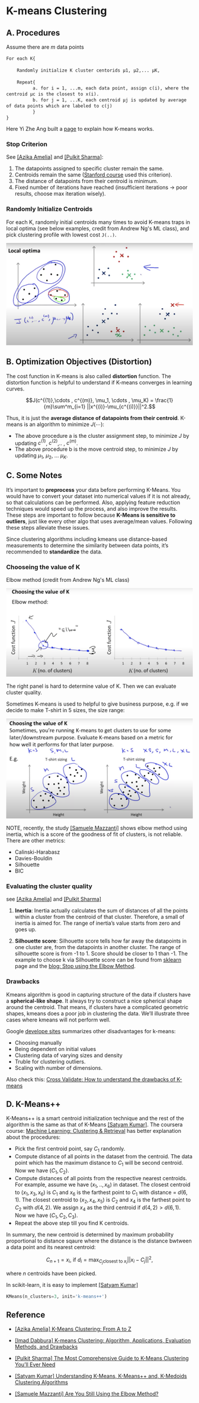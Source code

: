 
# K-means Clustering 




## A. Procedures

Assume there are $m$ data points

```
For each K{

    Randomly initialize K cluster centorids μ1, μ2,... μK,

    Repeat{
          a. for i = 1, ...m, each data point, assign c(i), where the centroid μc is the closest to x(i).
          b. for j = 1, ...K, each centroid μj is updated by average of data points which are labeled to c(j)
          }
}
```

Here Yi Zhe Ang built a [page](https://k-means-explorable.vercel.app) to explain how K-means works. 

### Stop Criterion

See [[Azika Amelia]][K-Means Clustering: From A to Z] and [[Pulkit Sharma]][The Most Comprehensive Guide to K-Means Clustering You’ll Ever Need]:
1. The datapoints assigned to specific cluster remain the same.
2. Centroids remain the same ([Stanford course](https://stanford.edu/~cpiech/cs221/handouts/kmeans.html) used this criterion).
3. The distance of datapoints from their centroid is minimum.
4. Fixed number of iterations have reached (insufficient iterations → poor results, choose max iteration wisely).


### Randomly Initialize Centroids

For each K, randomly initial centroids many times to avoid K-means traps in local optima (see below examples, credit from Andrew Ng's ML class), and pick clustering profile with lowest cost `J(..)`.

![local_optima](images/kmeans_localoptima.png)


## B. Optimization Objectives (Distortion)

The cost function in K-means is also called **distortion** function. The distortion function is helpful to understand if K-means converges in learning curves. 

$$J(c^{(1)},\cdots , c^{(m)}, \mu_1, \cdots , \mu_K) = \frac{1}{m}\sum^m_{i=1} ||x^{(i)}-\mu_{c^{(i)}}||^2.$$

Thus, it is just the **average distance of datapoints from their centroid**. K-means is an algorithm to minimize $J(\cdots)$:

* The above procedure a is the cluster assignment step, to minimize $J$ by updating $c^{(1)}$, $c^{(2)}$,.. , $c^{(m)}$.
* The above procedure b is the move centroid step, to minimize $J$ by updating $\mu_1$, $\mu_2$, ... $\mu_K$.


## C. Some Notes

It’s important to **preprocess** your data before performing K-Means. You would have to convert your dataset into numerical values if it is not already, so that calculations can be performed. Also, applying feature reduction techniques would speed up the process, and also improve the results. These steps are important to follow because **K-Means is sensitive to outliers**, just like every other algo that uses average/mean values. Following these steps alleviate these issues.

Since clustering algorithms including kmeans use distance-based measurements to determine the similarity between data points, it’s recommended to **standardize** the data.

### Chooseing the value of K
Elbow method (credit from Andrew Ng's ML class)

![elbow_method](images/kmeans_elbow.png)

The right panel is hard to determine value of K. Then we can evaluate cluster quality.

Sometimes K-means is used to helpful to give business purpose, e.g. if we decide to make T-shirt in 5 sizes, the size range:

![business_purpose](images/kmeans_purpose.png)

NOTE, recently, the study [[Samuele Mazzanti]][Are You Still Using the Elbow Method?] shows elbow method using inertia, which is a score of the goodness of fit of clusters, is not reliable. There are other metrics:

* Calinski-Harabasz
* Davies-Bouldin
* Silhouette
* BIC


### Evaluating the cluster quality 

see [[Azika Amelia]][K-Means Clustering: From A to Z] and [[Pulkit Sharma]][The Most Comprehensive Guide to K-Means Clustering You’ll Ever Need]

1. **Inertia**: Inertia actually calculates the sum of distances of all the points within a cluster from the centroid of that cluster. Therefore, a small of inertia is aimed for. The range of inertia’s value starts from zero and goes up.

2. **Silhouette score**: Silhouette score tells how far away the datapoints in one cluster are, from the datapoints in another cluster. The range of silhouette score is from -1 to 1. Score should be closer to 1 than -1. The example to choose k via Silhouette score can be found from [sklearn](https://scikit-learn.org/stable/auto_examples/cluster/plot_kmeans_silhouette_analysis.html) page and the [blog: Stop using the Elbow Method](https://medium.com/geekculture/stop-using-the-elbow-method-96bcfbbbe9fd).

### Drawbacks

Kmeans algorithm is good in capturing structure of the data if clusters have a **spherical-like shape**. It always try to construct a nice spherical shape around the centroid. That means, if clusters have a complicated geometric shapes, kmeans does a poor job in clustering the data. We’ll illustrate three cases where kmeans will not perform well.

Google [develope sites](https://developers.google.com/machine-learning/clustering/algorithm/advantages-disadvantages#disadvantages-of-k-means) summarizes other disadvantages for k-means:

* Choosing  manually
* Being dependent on initial values
* Clustering data of varying sizes and density
* Truble for clustering outliers.
* Scaling with number of dimensions.

Also check this: [Cross Validate: How to understand the drawbacks of K-means](https://stats.stackexchange.com/questions/133656/how-to-understand-the-drawbacks-of-k-means)

## D. K-Means++
K-Means++ is a smart centroid initialization technique and the rest of the algorithm is the same as that of K-Means [[Satyam Kumar]][Understanding K-Means, K-Means++ and, K-Medoids Clustering Algorithms]. The coursera course: [Machine Learning: Clustering & Retrieval](https://www.coursera.org/lecture/ml-clustering-and-retrieval/smart-initialization-via-k-means-T9ZaG) has better explanation about the procedures:

* Pick the first centroid point, say $C_1$ randomly.
* Compute distance of all points in the dataset from the centroid. The data point which has the maximum distance to $C_1$ will be second centroid.  Now we have $( C_1, C_2 )$.
* Compute distances of all points from the respective nearest centroids. For example, assume we have $(x_1,.., x_6)$ in dataset. The closest centroid to $(x_1, x_3, x_6)$ is $C_1$ and $x_6$ is the farthest point to $C_1$ with distance = $d(6,1)$. The closest centroid to $(x_2, x_4, x_5)$ is $C_2$ and $x_4$ is the farthest point to $C_2$ with $d(4,2)$. We assign $x_4$ as the third centroid if $d(4,2) > d(6,1)$. Now we have $(C_1, C_2, C_3)$.
* Repeat the above step till you find K centroids.

In summary, the new centroid is determined by maximum probability proportional to distance sqaure where the distance is the distance bwtween a data point and its nearest centroid:

$$C_{n+1} = x_i, \ \textrm{if} \ d_i = \max_{ C_j \textrm{closest to }x_i } ||x_i - C_j||^2,$$

where $n$ centroids have been picked.

In scikit-learn, it is easy to implement [[Satyam Kumar]][Understanding K-Means, K-Means++ and, K-Medoids Clustering Algorithms]

```Python
KMeans(n_clusters=3, init='k-means++')
```


## Reference


* [K-Means Clustering: From A to Z]: https://towardsdatascience.com/k-means-clustering-from-a-to-z-f6242a314e9a
[[Azika Amelia] K-Means Clustering: From A to Z](https://towardsdatascience.com/k-means-clustering-from-a-to-z-f6242a314e9a)

* [K-means Clustering: Algorithm, Applications, Evaluation Methods, and Drawbacks]: https://towardsdatascience.com/k-means-clustering-algorithm-applications-evaluation-methods-and-drawbacks-aa03e644b48a#:~:text=Since%20clustering%20algorithms%20including%20kmeans,units%20of%20measurements%20such%20as
[[Imad Dabbura] K-means Clustering: Algorithm, Applications, Evaluation Methods, and Drawbacks](https://towardsdatascience.com/k-means-clustering-algorithm-applications-evaluation-methods-and-drawbacks-aa03e644b48a#:~:text=Since%20clustering%20algorithms%20including%20kmeans,units%20of%20measurements%20such%20as)

* [The Most Comprehensive Guide to K-Means Clustering You’ll Ever Need]: https://www.analyticsvidhya.com/blog/2019/08/comprehensive-guide-k-means-clustering/
[[Pulkit Sharma] The Most Comprehensive Guide to K-Means Clustering You’ll Ever Need](https://www.analyticsvidhya.com/blog/2019/08/comprehensive-guide-k-means-clustering/)

* [Understanding K-Means, K-Means++ and, K-Medoids Clustering Algorithms]: https://towardsdatascience.com/understanding-k-means-k-means-and-k-medoids-clustering-algorithms-ad9c9fbf47ca
[[Satyam Kumar] Understanding K-Means, K-Means++ and, K-Medoids Clustering Algorithms](https://towardsdatascience.com/understanding-k-means-k-means-and-k-medoids-clustering-algorithms-ad9c9fbf47ca)

* [Are You Still Using the Elbow Method?]: https://towardsdatascience.com/are-you-still-using-the-elbow-method-5d271b3063bd
[[Samuele Mazzanti] Are You Still Using the Elbow Method?](https://towardsdatascience.com/are-you-still-using-the-elbow-method-5d271b3063bd)

